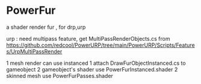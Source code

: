 # PowerFur
a shader render fur , for drp,urp

urp : need multipass feature,
     get MultiPassRenderObjects.cs from https://github.com/redcool/PowerURP/tree/main/PowerURP/Scripts/Features/UrpMultiPassRender

1 mesh render can use instanced
     1 attach DrawFurObjectInstanced.cs to gameobject
     2 gameobject's shader use PowerFurInstanced.shader
2 skinned mesh use PowerFurPasses.shader